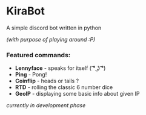 # KiraBot
A simple discord bot written in python

<p><i>(with purpose of playing around :P) </i></p>

### Featured commands:
<ul>
    <li><b>Lennyface</b> - speaks for itself ( ͡° ͜ʖ ͡°)</li>
    <li><b>Ping</b> - Pong!</li>
    <li><b>Coinflip</b> - heads or tails ?</li>
    <li><b>RTD</b> - rolling the classic 6 number dice</li>
    <li><b>GeoIP</b> - displaying some basic info about given IP</li>
</ul>

<i>currently in development phase</i>